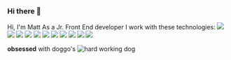 ### Hi there 👋

<!--
**Matt-478/Matt-478** is a ✨ _special_ ✨ repository because its `README.md` (this file) appears on your GitHub profile.

Here are some ideas to get you started:

- 🔭 I’m currently working on ...
- 🌱 I’m currently learning ...
- 👯 I’m looking to collaborate on ...
- 🤔 I’m looking for help with ...
- 💬 Ask me about ...
- 📫 How to reach me: ...
- 😄 Pronouns: ...
- ⚡ Fun fact: ...
-->

Hi, I'm Matt
As a Jr. Front End developer I work with these technologies:
<image src="https://img.shields.io/badge/HTML5-E34F26?style=for-the-badge&logo=html5&logoColor=white" />
<image src="https://img.shields.io/badge/CSS3-1572B6?style=for-the-badge&logo=css3&logoColor=white" />
<image src="https://img.shields.io/badge/JavaScript-C8C800?style=for-the-badge&logo=javascript&logoColor=white" />
<image src="https://img.shields.io/badge/React-20232A?style=for-the-badge&logo=react&logoColor=white" />
<image src="https://img.shields.io/badge/Node.js-43853D?style=for-the-badge&logo=node.js&logoColor=white" />
<image src="https://img.shields.io/badge/Bootstrap-563D7C?style=for-the-badge&logo=bootstrap&logoColor=white" />
<image src="https://img.shields.io/badge/React_Router-CA4245?style=for-the-badge&logo=react-router&logoColor=white" />
<image src="https://img.shields.io/badge/Redux-764ABC?style=for-the-badge&logo=redux&logoColor=white" />
<image src="https://img.shields.io/badge/git-F05032?style=for-the-badge&logo=git&logoColor=white" />
<image src="https://img.shields.io/badge/Vercel-000000?style=for-the-badge&logo=vercel&logoColor=white" />
<image src="https://img.shields.io/badge/npm-CB3837?style=for-the-badge&logo=npm&logoColor=white" />

**obsessed** with doggo's
<img src="https://media.giphy.com/media/mCRJDo24UvJMA/giphy.gif" alt="hard working dog"/>
